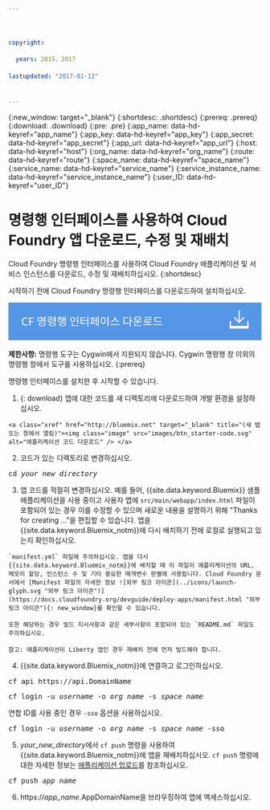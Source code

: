 ```yaml
---



copyright:

  years: 2015，2017

lastupdated: "2017-01-12"


---
```


{:new_window: target="_blank"}
{:shortdesc: .shortdesc}
{:prereq: .prereq}
{:download: .download}
{:pre: .pre}
{:app_name: data-hd-keyref="app_name"}
{:app_key: data-hd-keyref="app_key"}
{:app_secret: data-hd-keyref="app_secret"}
{:app_url: data-hd-keyref="app_url"}
{:host: data-hd-keyref="host"}
{:org_name: data-hd-keyref="org_name"}
{:route: data-hd-keyref="route"}
{:space_name: data-hd-keyref="space_name"}
{:service_name: data-hd-keyref="service_name"}
{:service_instance_name: data-hd-keyref="service_instance_name"}
{:user_ID: data-hd-keyref="user_ID"}

# 명령행 인터페이스를 사용하여 Cloud Foundry 앱 다운로드, 수정 및 재배치

Cloud Foundry 명령행 인터페이스를 사용하여 Cloud Foundry 애플리케이션 및 서비스 인스턴스를 다운로드, 수정 및 재배치하십시오.
{:shortdesc}

시작하기 전에 Cloud Foundry 명령행 인터페이스를 다운로드하여 설치하십시오.  

<p>
<a class="xref" href="https://github.com/cloudfoundry/cli/releases" target="_blank" title="(새 탭 또는 창에서 열림)"><img class="image" src="images/btn_cf_commandline.svg" alt="Cloud Foundry 명령행 인터페이스 다운로드" /> </a>
</p>

**제한사항:** 명령행 도구는 Cygwin에서 지원되지 않습니다. Cygwin 명령행 창 이외의 명령행 창에서 도구를 사용하십시오.
{:prereq}

명령행 인터페이스를 설치한 후 시작할 수 있습니다. 

  1. {: download} 앱에 대한 코드를 새 디렉토리에 다운로드하여 개발 환경을 설정하십시오. 
  
    <a class="xref" href="http://bluemix.net" target="_blank" title="(새 탭 또는 창에서 열림)"><img class="image" src="images/btn_starter-code.svg" alt="애플리케이션 코드 다운로드" /> </a>

  2. 코드가 있는 디렉토리로 변경하십시오. 

  <pre class="pre">cd <var class="keyword varname">your_new_directory</var></pre>

  3.  앱 코드를 적절히 변경하십시오. 예를 들어, {{site.data.keyword.Bluemix}} 샘플 애플리케이션을 사용 중이고 사용자 앱에 `src/main/webapp/index.html` 파일이 포함되어 있는 경우 이를 수정할 수 있으며 새로운 내용을 설명하기 위해 "Thanks for creating ..."을 편집할 수 있습니다. 앱을 {{site.data.keyword.Bluemix_notm}}에 다시 배치하기 전에 로컬로 실행되고 있는지 확인하십시오. 

    `manifest.yml` 파일에 주의하십시오. 앱을 다시 {{site.data.keyword.Bluemix_notm}}에 배치할 때 이 파일이 애플리케이션의 URL, 메모리 할당, 인스턴스 수 및 기타 중요한 매개변수 판별에 사용됩니다. Cloud Foundry 문서에서 [Manifest 파일의 자세한 정보 ![외부 링크 아이콘](../icons/launch-glyph.svg "외부 링크 아이콘")](https://docs.cloudfoundry.org/devguide/deploy-apps/manifest.html "외부 링크 아이콘"){: new_window}를 확인할 수 있습니다. 

    또한 해당하는 경우 빌드 지시사항과 같은 세부사항이 포함되어 있는 `README.md` 파일도 주의하십시오. 

    참고: 애플리케이션이 Liberty 앱인 경우 재배치 전에 먼저 빌드해야 합니다. 

  4. {{site.data.keyword.Bluemix_notm}}에 연결하고 로그인하십시오. 

  <pre class="pre">cf api https://api.<span class="keyword" data-hd-keyref="DomainName">DomainName</span></pre>

  <pre class="pre">cf login -u <var class="keyword varname" data-hd-keyref="user_ID">username</var> -o <var class="keyword varname" data-hd-keyref="org_name">org_name</var> -s <var class="keyword varname" data-hd-keyref="space_name">space_name</var></pre>

  연합 ID를 사용 중인 경우 `-sso` 옵션을 사용하십시오. 

  <pre class="pre">cf login -u <var class="keyword varname" data-hd-keyref="user_ID">username</var> -o <var class="keyword varname" data-hd-keyref="org_name">org_name</var> -s <var class="keyword varname" data-hd-keyref="space_name">space_name</var> -sso</pre>

  5. <var class="keyword varname">your_new_directory</var>에서 `cf push` 명령을 사용하여 {{site.data.keyword.Bluemix_notm}}에 앱을 재배치하십시오. `cf push` 명령에 대한 자세한 정보는 [애플리케이션 업로드](/docs/starters/upload_app.html)를 참조하십시오. 

  <pre class="pre">cf push <var class="keyword varname" data-hd-keyref="app_name">app_name</var></pre>

  6. https://<var class="keyword varname" data-hd-keyref="app_name">app_name</var>.<span class="keyword" data-hd-keyref="APPDomain">AppDomainName</span>을 브라우징하여 앱에 액세스하십시오. 
